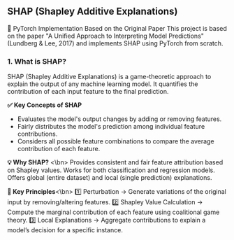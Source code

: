 ## SHAP (Shapley Additive Explanations)
📢 PyTorch Implementation Based on the Original Paper
This project is based on the paper "A Unified Approach to Interpreting Model Predictions" (Lundberg & Lee, 2017)
and implements SHAP using PyTorch from scratch.

### 1. What is SHAP?
SHAP (Shapley Additive Explanations) is a game-theoretic approach to explain the output of any machine learning model.
It quantifies the contribution of each input feature to the final prediction.

**✅ Key Concepts of SHAP**
  - Evaluates the model's output changes by adding or removing features.
  - Fairly distributes the model's prediction among individual feature contributions.
  - Considers all possible feature combinations to compare the average contribution of each feature.

**💡 Why SHAP?** <\bn>
Provides consistent and fair feature attribution based on Shapley values.
Works for both classification and regression models.
Offers global (entire dataset) and local (single prediction) explanations.

**🌟 Key Principles**<\bn>
1️⃣ Perturbation → Generate variations of the original input by removing/altering features.
2️⃣ Shapley Value Calculation → Compute the marginal contribution of each feature using coalitional game theory.
3️⃣ Local Explanations → Aggregate contributions to explain a model’s decision for a specific instance.
